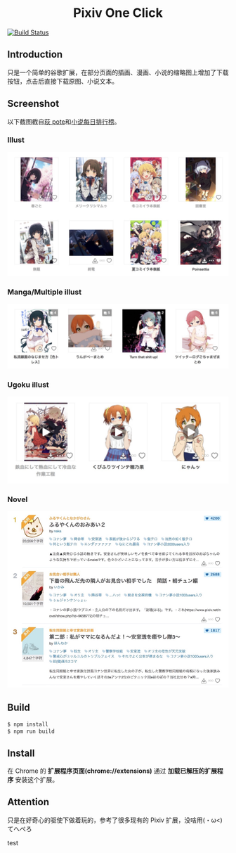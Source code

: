 <h1 align="center">Pixiv One Click</h1>

[![Build Status](https://travis-ci.org/HayashiMei/PixivOneClick.svg?branch=master)](https://travis-ci.org/HayashiMei/PixivOneClick)

## Introduction

只是一个简单的谷歌扩展，在部分页面的插画、漫画、小说的缩略图上增加了下载按钮，点击后直接下载原图、小说文本。

## Screenshot

以下截图截自[荻 pote](https://www.pixiv.net/member.php?id=2131660)和[小说每日排行榜](https://www.pixiv.net/novel/ranking.php?mode=daily)。

### Illust

![illust](screenshot/001.jpg)

### Manga/Multiple illust

![multi](screenshot/002.jpg)

### Ugoku illust

![ugoira](screenshot/003.jpg)

### Novel

![novel](screenshot/004.jpg)

## Build

```
$ npm install
$ npm run build
```

## Install

在 Chrome 的 **扩展程序页面(chrome://extensions)** 通过 **加载已解压的扩展程序** 安装这个扩展。

## Attention

只是在好奇心的驱使下做着玩的，参考了很多现有的 Pixiv 扩展，没啥用(・ω<) てへぺろ

test
